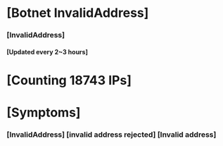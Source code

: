 # [Botnet InvalidAddress]
### [InvalidAddress]
#### [Updated every 2~3 hours]

# [Counting 18743 IPs]

# [Symptoms] 

###   [InvalidAddress] [invalid address rejected] [Invalid address]
